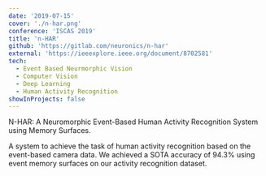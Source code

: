 ```yaml
---
date: '2019-07-15'
cover: './n-har.png'
conference: 'ISCAS 2019'
title: 'n-HAR'
github: 'https://gitlab.com/neuronics/n-har'
external: 'https://ieeexplore.ieee.org/document/8702581'
tech:
  - Event Based Neurmorphic Vision
  - Computer Vision
  - Deep Learning 
  - Human Activity Recognition
showInProjects: false
---
```


<a>N-HAR: A Neuromorphic Event-Based Human Activity Recognition System using Memory Surfaces. </a>

<p>A system to achieve the task of human activity recognition based on the event-based camera data. We achieved a <a>SOTA accuracy of 94.3%</a> using event memory surfaces on our activity recognition dataset.</p>

